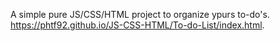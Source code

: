 A simple pure JS/CSS/HTML project to organize ypurs to-do's.
https://phtf92.github.io/JS-CSS-HTML/To-do-List/index.html.
